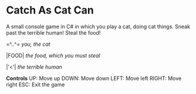 # Catch As Cat Can

A small console game in C# in which you play a cat, doing cat things. Sneak past the terrible human! Steal the food!

=^..^= *you, the cat*

|FOOD| *the food, which you must steal*

|'<'| *the terrible human*

**Controls**
UP: Move up
DOWN: Move down
LEFT: Move left
RIGHT: Move right
ESC: Exit the game